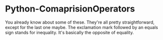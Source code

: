 # Python-ComaprisionOperators
 You already know about some of these. They're all pretty straightforward, except for the last one maybe. The exclamation mark followed by an equals sign stands for inequality. It's basically the opposite of equality.
